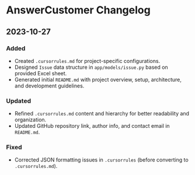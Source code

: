 # AnswerCustomer Changelog

## 2023-10-27

### Added
- Created `.cursorrules.md` for project-specific configurations.
- Designed `Issue` data structure in `app/models/issue.py` based on provided Excel sheet.
- Generated initial `README.md` with project overview, setup, architecture, and development guidelines.

### Updated
- Refined `.cursorrules.md` content and hierarchy for better readability and organization.
- Updated GitHub repository link, author info, and contact email in `README.md`.

### Fixed
- Corrected JSON formatting issues in `.cursorrules` (before converting to `.cursorrules.md`). 